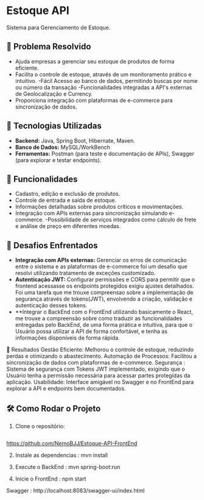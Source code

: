 # Estoque API
Sistema para Gerenciamento de Estoque.

## 🚀 Problema Resolvido
- Ajuda empresas a gerenciar seu estoque de produtos de forma eficiente.
- Facilita o controle de estoque, através de um monitoramento prático e intuitivo.
-Fácil Acesso ao banco de dados, permitindo buscas por nome ou número da transação
-Funcionalidades integradas a API's externas de Geolocalização e Currency.
- Proporciona integração com plataformas de e-commerce para sincronização de dados.

## 🔧 Tecnologias Utilizadas
- **Backend:** Java, Spring Boot, Hibernate, Maven.
- **Banco de Dados:** MySQL/WorkBench
- **Ferramentas:** Postman (para teste e documentação de APIs), Swagger (para explorar e testar endpoints).

## 📂 Funcionalidades
- Cadastro, edição e exclusão de produtos.
- Controle de entrada e saída de estoque.
- Informações detalhadas sobre produtos críticos e movimentações.
- Integração com APIs externas para sincronização simulando e-commerce.
-Possibilidade de serviços integrados como cálculo de frete e análise de preço em diferentes moedas. 


## 🧗 Desafios Enfrentados
- **Integração com APIs externas:** Gerenciar os erros de comunicação entre o sistema e as plataformas de e-commerce foi um desafio que resolvi utilizando tratamento de exceções customizado.
- **Autenticação JWT:** Configurar permissões e CORS para permitir que o frontend acessasse os endpoints protegidos exigiu ajustes detalhados. Foi uma tarefa que me trouxe compreensao
sobre a  implementação de segurança através de tokens(JWT), envolvendo a criação, validação e autenticação desses tokens.
- **Integrar o BackEnd com o FrontEnd utilizando basicamente o React, me trouxe a compreensão sobre como traduzir as funcionalidades entregadas pelo BackEnd, de uma forma prática
e intuitiva, para que o Usuário possa utilizar a API de forma confortável, e tenha as informações disponíveis de forma rápida. 

🌟 Resultados
Gestão Eficiente: Melhorou o controle de estoque, reduzindo perdas e otimizando o abastecimento.
Automação de Processos: Facilitou a sincronização de dados com plataformas de e-commerce.
Segurança : Sistema de segurança com Tokens JWT implementado, exigindo que o Usuário tenha a permissão necessária para acessar  partes protegidas da aplicação. 
Usabilidade: Interface amigável no Swagger e no FrontEnd para explorar a API e endpoints bem documentados.


## 🛠️ Como Rodar o Projeto
1. Clone o repositório:
   ```bash
https://github.com/NemoBJJ/Estoque-API-FrontEnd

2. Instale as dependencias : mvn install

3. Execute o BackEnd : mvn spring-boot:run

4. Inicie o FrontEnd  : npm start

Swagger : http://localhost:8083/swagger-ui/index.html

